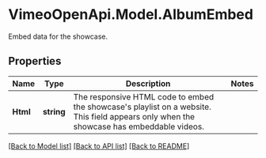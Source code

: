 # VimeoOpenApi.Model.AlbumEmbed
Embed data for the showcase.
## Properties

Name | Type | Description | Notes
------------ | ------------- | ------------- | -------------
**Html** | **string** | The responsive HTML code to embed the showcase&#39;s playlist on a website. This field appears only when the showcase has embeddable videos. | 

[[Back to Model list]](../README.md#documentation-for-models) [[Back to API list]](../README.md#documentation-for-api-endpoints) [[Back to README]](../README.md)

